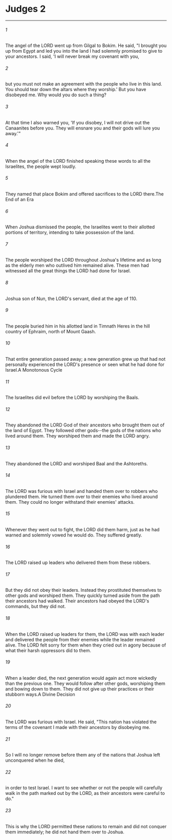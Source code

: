 # Judges 2
***



###### 1 
The angel of the LORD went up from Gilgal to Bokim. He said, "I brought you up from Egypt and led you into the land I had solemnly promised to give to your ancestors. I said, 'I will never break my covenant with you, 

###### 2 
but you must not make an agreement with the people who live in this land. You should tear down the altars where they worship.' But you have disobeyed me. Why would you do such a thing? 

###### 3 
At that time I also warned you, 'If you disobey, I will not drive out the Canaanites before you. They will ensnare you and their gods will lure you away.'" 

###### 4 
When the angel of the LORD finished speaking these words to all the Israelites, the people wept loudly. 

###### 5 
They named that place Bokim and offered sacrifices to the LORD there.The End of an Era 

###### 6 
When Joshua dismissed the people, the Israelites went to their allotted portions of territory, intending to take possession of the land. 

###### 7 
The people worshiped the LORD throughout Joshua's lifetime and as long as the elderly men who outlived him remained alive. These men had witnessed all the great things the LORD had done for Israel. 

###### 8 
Joshua son of Nun, the LORD's servant, died at the age of 110. 

###### 9 
The people buried him in his allotted land in Timnath Heres in the hill country of Ephraim, north of Mount Gaash. 

###### 10 
That entire generation passed away; a new generation grew up that had not personally experienced the LORD's presence or seen what he had done for Israel.A Monotonous Cycle 

###### 11 
The Israelites did evil before the LORD by worshiping the Baals. 

###### 12 
They abandoned the LORD God of their ancestors who brought them out of the land of Egypt. They followed other gods--the gods of the nations who lived around them. They worshiped them and made the LORD angry. 

###### 13 
They abandoned the LORD and worshiped Baal and the Ashtoreths. 

###### 14 
The LORD was furious with Israel and handed them over to robbers who plundered them. He turned them over to their enemies who lived around them. They could no longer withstand their enemies' attacks. 

###### 15 
Whenever they went out to fight, the LORD did them harm, just as he had warned and solemnly vowed he would do. They suffered greatly. 

###### 16 
The LORD raised up leaders who delivered them from these robbers. 

###### 17 
But they did not obey their leaders. Instead they prostituted themselves to other gods and worshiped them. They quickly turned aside from the path their ancestors had walked. Their ancestors had obeyed the LORD's commands, but they did not. 

###### 18 
When the LORD raised up leaders for them, the LORD was with each leader and delivered the people from their enemies while the leader remained alive. The LORD felt sorry for them when they cried out in agony because of what their harsh oppressors did to them. 

###### 19 
When a leader died, the next generation would again act more wickedly than the previous one. They would follow after other gods, worshiping them and bowing down to them. They did not give up their practices or their stubborn ways.A Divine Decision 

###### 20 
The LORD was furious with Israel. He said, "This nation has violated the terms of the covenant I made with their ancestors by disobeying me. 

###### 21 
So I will no longer remove before them any of the nations that Joshua left unconquered when he died, 

###### 22 
in order to test Israel. I want to see whether or not the people will carefully walk in the path marked out by the LORD, as their ancestors were careful to do." 

###### 23 
This is why the LORD permitted these nations to remain and did not conquer them immediately; he did not hand them over to Joshua.
